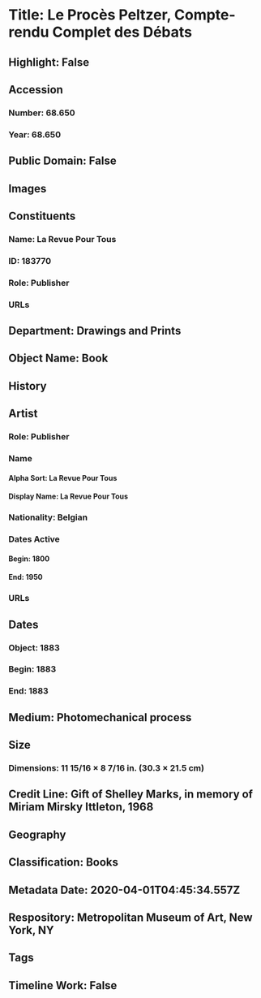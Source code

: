 # Title: Le Procès Peltzer, Compte-rendu Complet des Débats
## Highlight: False
## Accession
### Number: 68.650
### Year: 68.650
## Public Domain: False
## Images
## Constituents
### Name: La Revue Pour Tous
### ID: 183770
### Role: Publisher
### URLs
## Department: Drawings and Prints
## Object Name: Book
## History
## Artist
### Role: Publisher
### Name
#### Alpha Sort: La Revue Pour Tous
#### Display Name: La Revue Pour Tous
### Nationality: Belgian
### Dates Active
#### Begin: 1800
#### End: 1950
### URLs
## Dates
### Object: 1883
### Begin: 1883
### End: 1883
## Medium: Photomechanical process
## Size
### Dimensions: 11 15/16 × 8 7/16 in. (30.3 × 21.5 cm)
## Credit Line: Gift of Shelley Marks, in memory of Miriam Mirsky Ittleton, 1968
## Geography
## Classification: Books
## Metadata Date: 2020-04-01T04:45:34.557Z
## Respository: Metropolitan Museum of Art, New York, NY
## Tags
## Timeline Work: False